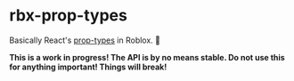 # rbx-prop-types
Basically React's [prop-types](github.com/facebook/prop-types) in Roblox. :tada:

**This is a work in progress! The API is by no means stable. Do not use this for anything important! Things will break!**